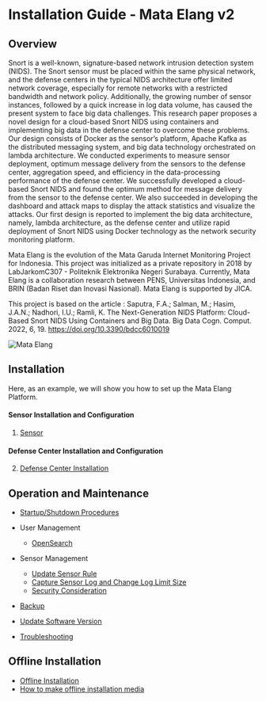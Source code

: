 # Installation Guide ‐ Mata Elang v2

## Overview

Snort is a well-known, signature-based network intrusion detection system (NIDS). The Snort sensor must be placed within the same physical network, and the defense centers in the typical NIDS architecture offer limited network coverage, especially for remote networks with a restricted bandwidth and network policy. Additionally, the growing number of sensor instances, followed by a quick increase in log data volume, has caused the present system to face big data challenges. This research paper proposes a novel design for a cloud-based Snort NIDS using containers and implementing big data in the defense center to overcome these problems. Our design consists of Docker as the sensor’s platform, Apache Kafka as the distributed messaging system, and big data technology orchestrated on lambda architecture. We conducted experiments to measure sensor deployment, optimum message delivery from the sensors to the defense center, aggregation speed, and efficiency in the data-processing performance of the defense center. We successfully developed a cloud-based Snort NIDS and found the optimum method for message delivery from the sensor to the defense center. We also succeeded in developing the dashboard and attack maps to display the attack statistics and visualize the attacks. Our first design is reported to implement the big data architecture, namely, lambda architecture, as the defense center and utilize rapid deployment of Snort NIDS using Docker technology as the network security monitoring platform.

Mata Elang is the evolution of the Mata Garuda Internet Monitoring Project for Indonesia. This project was initialized as a private repository in 2018 by LabJarkomC307 - Politeknik Elektronika Negeri Surabaya. Currently, Mata Elang is a collaboration research between PENS, Universitas Indonesia, and BRIN (Badan Riset dan Inovasi Nasional). Mata Elang is supported by JICA.

This project is based on the article :
Saputra, F.A.; Salman, M.; Hasim, J.A.N.; Nadhori, I.U.; Ramli, K. The Next-Generation NIDS Platform: Cloud-Based Snort NIDS Using Containers and Big Data. Big Data Cogn. Comput. 2022, 6, 19. https://doi.org/10.3390/bdcc6010019

![Mata Elang](https://user-images.githubusercontent.com/11935643/214498807-0b07f8a2-5cb8-406f-8e85-4bcb7a6e3d7f.png)

## Installation

Here, as an example, we will show you how to set up the Mata Elang Platform.

<!-- #### All Servers

1. [Time Zone and NTP](/mata-elang-stable/mataelang-platform/wiki/time-zone-and-ntp) -->

#### Sensor Installation and Configuration

1. [Sensor](/ME2/Installation-and-Configuration.md#setting-up-for-sensor)

#### Defense Center Installation and Configuration

2. [Defense Center Installation](/ME2/Installation-and-Configuration.md#setting-up-for-defense-center)
   <!-- 3. [Mosquitto](/mata-elang-stable/mataelang-platform/wiki/mosquitto) -->
   <!-- 4. [Hadoop](/mata-elang-stable/mataelang-platform/wiki/hadoop) -->
   <!-- 5. [Kafka](/mata-elang-stable/mataelang-platform/wiki/kafka) -->
   <!-- 6. [Spark & KaspaCore](/mata-elang-stable/mataelang-platform/wiki/spark-&-kaspacore) -->
   <!-- 7. [OpenSearch](/mata-elang-stable/mataelang-platform/wiki/opensearch) -->
   <!-- 8. [Zabbix](/mata-elang-stable/mataelang-platform/wiki/zabbix) -->

<!-- ## Configurations -->

<!-- - [Configurations](/Mata-Elang-Stable/MataElang-Platform/wiki/configurations) -->

## Operation and Maintenance

- [Startup/Shutdown Procedures]()
- User Management

  - [OpenSearch](/mata-elang-stable/MataElang-Platform/wiki/OpenSearch-User-Account-Management)

- Sensor Management
  - [Update Sensor Rule](/mata-elang-stable/sensor-snort#configure-snort-rule-auto-update-optional)
  - [Capture Sensor Log and Change Log Limit Size](/mata-elang-stable/sensor-snort#get-pcap-files)
  - [Security Consideration](/mata-elang-stable/MataElang-Platform/wiki/Snort#warning-warning-warning)
- [Backup](/mata-elang-stable/mataelang-docs/blob/main/BACKUP.md)
- [Update Software Version](/mata-elang-stable/MataElang-Platform/wiki/Update-Software-Version)
- [Troubleshooting](/mata-elang-stable/mataelang-platform/wiki/troubleshooting)

## Offline Installation

- [Offline Installation]()
- [How to make offline installation media]()
